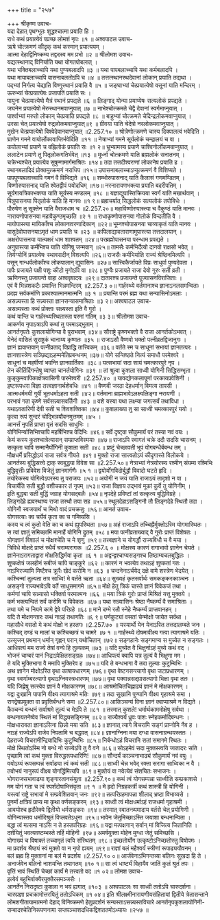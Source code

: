 +++
title = "२५७"

+++
श्रीकृष्ण उवाच-  
यदा देहात् पृथग्भूतः शुद्धश्चात्मा प्रयाति हि ।  
राधे कथं प्रयात्येवं पप्रच्छ लोमशं नृपः ॥१ ॥
अश्वपाटल उवाच-  
ऋषे चोत्क्रमणं कीदृक् कथं कस्मान् प्रयात्ययम् ।  
आत्मा देहाद्विनिष्क्रम्य तद्वदस्व मम प्रभो ॥२ ॥
श्रीलोमश उवाच-  
यद्यत्स्थानाद् विनिर्याति यथा योगतपोबलात् ।  
यथा भक्तिबलाच्चापि यथा पुण्यबलादपि ॥३ ॥
यथा पापबलाच्चापि यथा कर्मबलादपि ।  
यथा मायाबलाच्चापि वासनाबलतोऽपि च ॥४ ॥
तत्तत्स्थानस्थदेवानां लोकान् प्रयाति तद्यथा ।  
पद्भ्यां निर्गत्य चेद्याति विष्णुस्थानं प्रयाति वै ॥५ ॥
जङ्घाभ्यां चेत्प्रयात्येषो वसूनां याति मन्दिरम् ।  
ऊरुभ्यां चेत्प्रयात्येषः प्रजापतिं प्रयाति सः ।  
पायुना चेत्प्रयात्येषो मैत्रं स्थानं प्रपद्यते ॥६ ॥
लिङ्गाद् योन्या प्रयाप्येषः सत्यलोकं प्रपद्यते ।  
जघनेन प्रयात्येषो मेरुस्थानमवाप्नुयात् ॥७ ॥
नाभेश्चोत्क्रमते चेद्वै देवानां स्वर्गमाप्नुयात् ।  
पार्श्वाभ्यां मरुतो लोकान् चेत्प्रयाति प्रपद्यते ॥८ ॥
बाहुभ्यां चोत्क्रमते चेदिन्द्रलोकमवाप्नुयात् ।  
उरसा चेत् प्रयात्येषो रुद्रलोकमवाप्नुयात्॥९ ॥
ग्रीवया याति चेदेषो नरलोकमवाप्नुयात् ।  
मुखेन चेत्प्रयात्येषो विश्वेदेवानवाप्नुयात् ॥2.257.१० ॥
श्रोत्रेणोत्क्रमणे चास्य दिक्पालत्वं भवेदिति ।  
घ्राणेन गमने वायोर्लोकावाप्तिर्भवेदिति ॥११ ॥
नेत्राभ्यां गमने सूर्यलोकं चन्द्रालयं च वा ।  
कपोलाभ्यां प्रयाणे च वह्निलोकं प्रयाति सः ॥१ २॥
भ्रूभ्यामस्य प्रयाणे चाश्विनोर्लोकमवाप्नुयात् ।  
ललाटेन प्रयाणे तु पितृलोकगतिर्भवेत् ॥१३ ॥
मूर्ध्ना चोत्क्रमणे याति ब्रह्मलोकं सनातनम् ।  
चक्रेभ्यश्चेत् प्रयात्येव सुषुम्णामार्गमाश्रितः ॥१४॥
तदा तत्तदीश्वराणां लोकानेष प्रयाति ह ।  
स्थानबलादिदं प्रोक्तमुत्क्रमणं नराधिप ॥१५॥
उपासनाबलाच्चाऽप्युत्क्रमणं वै विशिष्यते ।  
पापपुण्यबलाच्चापि गमनं वै विभिद्यते ॥१६ ॥
शम्भोरुपासनाद् याति कैलासं गणमण्डितम् ।  
विष्णोरुपासनाद् याति श्वेतद्वीपं पयोदधिम् ॥१७॥
नरनारायणभक्त्या प्रयाति बदरीपतिम् ।  
सूर्यगायत्रिकाभक्त्या याति सूर्यस्य मण्डलम् ॥१८ ॥
यज्ञाद्युपास्तिक्रियया स्वर्गं याति मखार्थवान् ।  
पित्रुपासनया पितृलोकं याति हि मानवः ॥१ ९॥
ब्रह्मचर्यात् सिद्धलोकं सत्यलोकं तपोविधेः ।  
पौरुषेण तु सूक्तेन याति वैराजधाम च ॥2.257.२०॥
महाविष्णोरुपास्त्या च वैकुण्ठं याति मानवः ।  
नारायणोपासनया महावैकुण्ठमृच्छति ॥२ १ ॥
राधाकृष्णोपासनया गोलोकं विन्दतीति वै ।  
मायोपास्त्या मायिकाँश्च लोकानावरणादिकान् ॥२२॥
भूम्नश्चोपासनया चाव्याकृतं याति मानवः ।  
वासुदेवोपासनयाऽमृतं धाम प्रयाति च ॥२३ ॥
कपिलाद्यावताराणामुपास्त्या तत्तदालयान् ।  
अक्षरोपासनया यात्यक्षरं धाम शाश्वतम् ॥२४॥
परब्रह्मोपासनया परन्धाम प्रपद्यते ।  
अनुपास्त्या कर्मभिश्च याति योनिषु जन्मवान् ॥२५॥
तामसैः कर्मभिर्दैत्यो दानवो राक्षसो भवेत् ।  
तिर्यग्योनिं प्रयात्येषः स्थावरादीन् विशत्यपि ॥२६॥
राजसैः कर्मभिर्याति राज्यं श्रेष्ठिनमित्यपि ।  
वसून् गान्धर्वलोकाँश्च लोकपालान् द्युवासिनः ॥२७॥
सात्त्विकैर्जायते विप्रः साधुर्वा पुण्यदेवता ।  
पापैः प्रजायते पक्षी पशुः कीटो मृगोऽपि वा ॥२८॥
पुण्यैः प्रजायते राजा देवो गुरुः सती व्रती ।  
ऋणिनस्तु प्रजायन्ते वाहा अश्ववृषादयः ॥२९॥
दातारश्च प्रजायन्ते पूज्यासनविराजिताः ।  
एवं वै भिन्नशकटैः प्रयान्ति भिन्नमन्दिरम् ॥2.257.३ ०॥
गार्हस्थ्ये वर्तमानाश्च ज्ञानाऽनलसमन्विताः ।  
प्रदह्य सर्वकर्माणि प्रकाश्यात्मानमात्मनि ॥३ १ ॥
प्रयान्ति परमं ब्रह्म यथा सन्यासिनोऽमलाः ।  
असन्न्यस्ता हि सन्न्यस्ता ज्ञानसन्यासमाश्रिताः ॥३ २॥
अश्वपाटल उवाच-  
असन्न्यस्ताः कथं प्रोक्ताः सन्न्यस्ता इति वै गुरो ।  
कथं यान्ति च गार्हस्थ्यस्थितास्ता परमां गतिम् ॥३ ३॥
श्रीलोमश उवाच-  
आकर्णय नृपाऽत्राऽपि कथां तु परमाऽद्भुताम् ।  
आनर्तनृपतेः कुशलायोगिन्या वै पुराभवाम् ॥३४॥
सौराष्ट्रे कृष्णभक्तो वै राजा आनर्तकोऽभवत् ।  
येनेदं वासितं सुराष्ट्रकं चानाय्य कृष्णतः ॥३५ ॥
राजाऽसौ वैष्णवो भक्तो पत्नीव्रतद्विजानुगः ।  
ज्ञानं ह्यवाप्तवान् पत्नीव्रताद् विप्राद्धि तात्त्विकम् ॥३६॥
वर्तते स्म च साधूनां सभायां ज्ञानतत्परः ।  
ज्ञानशास्त्रेण सञ्छिद्याऽहम्ममेतिप्रबन्धनम् ॥३७॥
योगे सन्तिष्ठते नित्यं समाधौ परमेश्वरे ।  
साधूनां च महर्षीणां भवन्ति ज्ञानवार्तिकाः ॥३८॥
यत्सभायां सदा सायं चमत्कारपुरे नृप ।  
तेन कीर्तिर्दिगन्तेषु व्याप्ता चानर्तयोगिनः ॥३९ ॥
तां श्रुत्वा कुशला साध्वी योगिनी सिद्धिसम्भृता ।  
कुङ्कुमवापिकाक्षेत्रवासिनी पारमेश्वरी ॥2.257.४० ॥
यावद्योगकलापूर्णा परकायप्रवेशिनी ।  
इष्टरूपधरा विज्ञा तत्त्वज्ञानार्थशेवधिः ॥४१ ॥
वैष्णवी जरठा देहधर्मान् विमत्य तापसी ।  
आत्मधर्ममयी गुर्वी भूतधर्माऽहता सती ॥४२॥
वर्तमाना ब्राह्मभावेऽलक्ष्यलिङ्गा नरायणी ।  
परभावं गता कृष्णे सर्वसन्न्यासवर्तिनी ॥४३ ॥
वशे यस्या यथा लक्ष्म्या जगत्सर्वं तथाविधा ।  
यथाऽवतारिणी देवी सती च शिवशक्तिका ॥४४॥
कुशलाख्या तु सा साध्वी चमत्कारपुरं ययो ।  
कृत्वा रूपं सुन्दरं चोद्भिन्नयौवनमुत्तमम् ॥४५ ।  
आनर्त्तं नृपतिं प्राप्ता वृतं सदसि साधुभिः ।  
योगिभिर्न्यासिभिश्चापि महर्षिभिश्च वेदिभिः ॥४६॥
सर्वे दृष्ट्वा सौकुमार्यं परं तस्या नवं वयः ।  
केयं कस्य कुतश्चात्रेत्यासन् सम्प्राप्तविस्मयाः ॥४७॥
राजाऽपि स्वागतं चक्रे ददौ सदसि चासनम् ।  
सत्कृता चापि सम्मानैर्योगिनी कुशला सती ॥४८॥
प्रष्टुं चेच्छावती भूपं योगबन्धैर्बबन्ध तम् ।  
मौक्षधर्मे प्रसिद्धोऽयं राजा सर्वत्र गीयते ॥४९॥
मुक्तो राजा सात्त्वतोऽयं कीदृगास्ते विलोकये ।  
आनर्तस्य बुद्धिसत्त्वे द्राक् स्वबुद्ध्या विवेश सा ॥2.257.५०॥
नेत्राभ्यां नेत्रयोरस्य रश्मीन् संयम्य रश्मिभिः  
बुद्धिवृत्तीः प्रविवेश विजेतुं ज्ञानमार्गणैः ॥५ १ ॥
द्वयोर्योगविदोर्बुद्धौ विवादो घटते हृदि ।  
तयोरेकस्य योगित्वेऽपरस्य तु पराजयः ॥५२॥
अयोगी न जयं याति राजाऽयं तादृशो न वा ।  
विचार्येति सती बुद्धौ वशीचकार तं नृपम् ॥५३॥
राजा विज्ञाय तद्भावं मूकां कुर्वे तु योगिनीम् ।  
इति बुद्ध्या सती बुद्धिं जग्राह योगसद्बलैः ॥५४॥
नृपदेहे प्रविष्टां तां सत्कृत्य बुद्धिविग्रहे ।  
लिङ्गदेहे ह्यवस्थाप्य राजा तस्थौ तया सह ॥५५॥
स्थूलदेहाऽसङ्गिनौ तौ लिङ्गदेहे स्थितौ तदा ।  
योगिनौ स्वजयार्थं च मिथो वादं प्रचक्रतुः ॥५६॥
आनर्त उवाच-  
योगसत्याः क्व चर्येयं कृता क्व च गमिष्यसि ।  
कस्य च त्वं कुतो वेति का च कथं ह्युपस्थिता ॥५७॥
अहं राजाऽपि तच्चिह्नैर्मुक्तोऽस्मि योगमास्थितः ।  
स त्वां ज्ञातुं समिच्छामि मानार्हे योगिनि द्रुतम् ॥५८॥
मया पत्नीव्रताख्याद् वै गुरोः प्राप्तं विशेषतः ।  
योगज्ञानं विशालं च मोक्षश्चेति च मे शृणु ॥५९॥
तत्त्वज्ञाने च योगर्द्धौ राज्यविधौ च वै मया ।  
त्रिविधे मोक्षदे प्राप्तं स्थैर्यं चराम्यरागकः ॥2.257.६ ० ॥
मोक्षस्य कारणं रागाभावो ज्ञानेन चेयते ।  
ज्ञानेनाऽरागताद्वारा मोक्षसिद्धिर्मया कृता ॥६ १ ॥
अद्वन्द्वश्चाप्यसङ्गश्च तिष्ठाम्यचलबुद्धितः ।  
शुष्कक्षेत्रं जलहीनं सबीजं चापि चाङ्कुरे ॥६२ ॥
कारणं न भवत्येव तथाऽहं शुष्कतां गतः ।  
नाऽभिरज्यामि मिष्टैश्च क्रूरैः खेदं करोमि न ॥६३ ॥
चन्दनेनाऽर्चयेद् दक्षे वामे शस्त्रेण भेदयेत् ।  
कश्चिन्मां तुल्यता तत्र साध्वि! मे वर्तते ऋता ॥६४॥
सुख्यहं कृतसर्वार्थः समकङ्करकाञ्चनः ।  
असङ्गो राज्यभावेऽपि वर्ते साधुसमागमे ॥६५॥
मोक्षे हेतु त्रिकं चास्ते ज्ञानं विवेकजं तथा ।  
कर्मणां चापि सन्न्यासो भक्तिर्वा परमात्मनः ॥६६ ॥
मया त्रिकं गुरोः प्राप्तं मिश्रितं यत्तु मुक्तये ।  
कर्म भक्त्यन्वितं सर्वं करोमि च विवेकतः ॥६७॥
यथा सन्न्यासिनः श्रेष्ठा नैष्कर्म्यं वै समाश्रिताः ।  
तथा यमे च नियमे कामे द्वेषे परिग्रहे ॥६८॥
माने दम्भे रतौ स्नेहे नैष्कर्म्यं प्राप्तवानहम् ।  
यदि ते मोक्षगन्तारः कथं नाऽहं तथागतिः ॥६ ९॥
पर्णकुट्यां वसतां चेन्मोक्षो जायेत सर्वथा ।  
महासौधे वसतो मे कथं मोक्षो न हस्तगः ॥2.257.७० ॥
यस्यार्थो येन येनाऽस्ति तत्तदालम्बते जनः ।  
कश्चिद् दण्डं च मालां च कश्चिच्छत्रं च चामरे ॥७ १ ॥
गार्हस्थ्ये दोषमावीक्ष्य गत्वा त्यागाश्रमे यतिः ।  
उत्सृजन् प्रथमान् धर्मान् गृह्णन् परान् यथोचितान् ॥७२॥
सङ्गहानेः सङ्गमाप्य स मुच्येत न सङ्गतः ।  
आधिपत्यं मम राज्ये तेषां वन्ये हि तुल्यकम् ॥७३ ॥
यदि मुच्येत वै भिक्षुर्नाऽहं मुच्ये कथं वद ।  
भोजनं चाम्बरं पानं निद्राऽपेक्षितसङ्ग्रहः ॥७४॥
आधिपत्यं क्वापि यत्र तुल्यं वै भिक्षुणा मम ।  
ते यदि मुक्तिभागा वै ममापि मुक्तिरेव ह ॥७५॥
यदि ते बन्धभागा वै तदा तुल्याः कुटुम्बिभिः ।  
अथ ज्ञानेन मोक्षोऽस्ति वृथा काषायधारणम् ॥७६॥
वृथा वेष्टनसन्त्यागो वृथा जटाप्रधारणम् ।  
वृथा स्वर्णाम्बरत्यागो वृथाऽग्निवस्त्रधारणम् ॥७७॥
वृथा पक्वान्नसद्ग्रासत्यागो भिक्षा वृथा ततः ।  
यदि जिह्वेषु सत्स्वेव ज्ञानं वै मोक्षकारणम् ॥७८॥
आश्रमोचितचिह्नाढ्यं ज्ञानं मे मोक्षकारणम् ।  
यद्वा दुःखानि पापानि वीक्ष्य त्यागाश्रमे मतिः ॥७९॥
तदा सुखानि पुण्यानि वीक्ष्य गृहाश्रमे समा ।  
रागद्वेषप्रयुक्ता वा प्रवृत्तिर्बन्धने समा ॥2.257.८०॥
आकिञ्चन्यं विना ज्ञानं क्वाप्याश्रमे न विद्यते ।  
कैञ्चन्यं बन्धनं सर्वाश्रमे तुल्यं च मेऽपि ते ॥८१ ॥
तस्मात् कुशले! धर्मार्थकाममोक्षेषु सर्वथा ।  
बन्धनायतनेष्वेव स्थितं मां विद्ध्यसङ्गिनम् ॥८२॥
राज्यैश्वर्यं ध्रुवः पाशः स्नेहकर्मादिबन्धनः ।  
मोक्षधारावता ज्ञानाऽसिना छिन्नो मया सति ॥८३॥
ज्ञानात् त्यागे विचरामि सङ्गं प्राप्नोमि नैव ह ।  
नाऽहं राज्येऽपि राजेव निपतामि च बद्धवत् ॥८४॥
ज्ञानाग्निना मया दग्धा वासनाग्रन्थयस्ततः ।  
देहराज्ये विचरामीन्द्रियादिभिः कुटुम्बिभिः ॥८५॥
निर्बन्धोऽहं विचरामि सतां समागमे स्थितः ।  
मोक्षे स्थितोऽस्मि नो बन्धे नो राज्येऽपि तु वै वने ॥८६॥
सोऽहमेवं सदा मुक्तस्त्वयि जातादरः सति ।  
पृच्छामि त्वां कथं मुक्ता विरुद्धरूपधारिणि! ॥८७॥
सौन्दर्यं काञ्चनाभाढ्यं सौकुमार्यं नवं वपुः ।  
वयोऽग्र्यं रूपसम्पन्नं सर्वाढ्या त्वं कथं सती ॥८८॥
साध्वी चेन्न भवेद् रक्ता सरागा साध्विका न वै ।  
तवोभयं नानुरूपं वीक्ष्य योगर्द्धिमित्यपि ॥८९॥
मुक्तेयं वा नवेत्येवं संशयितः सभाजनः ।  
भोगराजसभावाढ्या शृङ्गारतानसंयुता ॥2.257.९०॥
कथं त्वं योगसम्पन्ना साध्वीति सम्प्रकाशसे ।  
मम योगं गता च त्वं स्पर्शदोषाभिसंवृता ॥९ १ ॥
मे हृदो निग्रहकर्त्री कथं शास्त्री हि योगिनी ।  
यस्त्वां राष्ट्रे सभायां मे सम्प्रवेशितवान् जनः ॥९२॥
तत्परिग्रहमापन्ना शीलाद् भ्रष्टा विभाव्यसे ।  
पुनर्मां क्षत्रियं प्राप्य मा कृथा वर्णसङ्करम् ॥९३॥
साध्वी त्वं मोक्षधर्माऽहं राजधर्मा गृहाश्रमी ।  
आवयोश्च हृदौरेक्ये द्वितीयो धर्मसङ्करः ॥९४॥
तस्मात् स्वातन्त्र्यमादाय वर्तसे चेत् प्रयोगिणी ।  
योगिन्यास्तव धर्मादिश्रुतं विप्लवतेऽधुना ॥९५॥
भावेन जेतुमिच्छाऽस्ति जयाशा बन्धनान्विता ।  
बद्धा त्वं मत्समा नाऽसि न ते हस्तपरिग्रहः ॥९६॥
यद्वा मत्पक्षगान् सर्वान् मां विजित्य जितानिति ।  
दर्शयितुं भवत्यवष्टम्भस्ते तर्हि मोहिनी ॥९७॥
अमर्षयुक्ता मोहेन मुग्धा जेतुं समिच्छसि ।  
योगाख्यं च विषाक्तं तच्चामृतं त्वयि संस्थितम् ॥९८॥
इच्छतोर्योग उत्कृष्टोऽनिच्छतोस्तु विषोपमः ।  
मा प्रदर्शय श्रैष्ठ्यं स्वं मुक्तो वा न नृपो ह्ययम् ॥९९॥
राज्ञां बलं महैश्वर्यं स्त्रीणां रूपाढ्ययौवनम् ।  
बलं ब्रह्म हि मुक्तानां मा बलं मे प्रदर्शय ॥2.257.१० ०॥
आर्जवेनाऽभिगन्तव्या बलिनः सुखदा हि ते ।  
अनार्जवेन बलिनो नाशयन्ति तथागतम् ॥१० १॥
सा त्वं धार्ष्ट्यं विहायैव जातिं कुलं श्रुतं तपः ।  
वृत्तिं भावं स्थितिं चेच्छां कार्यं मे तत्त्वतो वद ॥१ ०२॥
लोमश उवाच-  
इत्येवं बहुभिर्वाक्यैरयुक्तैरसमञ्जसैः ।  
आनर्तेन निरादृष्टा कुशला न भयं ह्यगात् ॥१०३ ॥
अश्वपाटलः सा साध्वी ततोऽपि चारुदर्शना ।  
चारुप्रज्ञा प्रचक्रामोत्तरयितुं ततोऽधिकम् ॥१ ०४॥
इति श्रीलक्ष्मीनारायणीयसंहितायां द्वितीये त्रेतासन्ताने लोमशगीतायामात्मनो देहाद् विनिष्क्रमणे हेतुप्रदर्शनं सन्यस्ताऽसन्न्यस्तविचारे आनर्तनृपकुशलायोगिनी-  
सम्वादश्चेतिनिरूपणनामा सप्तपञ्चाशदधिकद्विशततमोऽध्यायः ॥२५७ ॥
    
